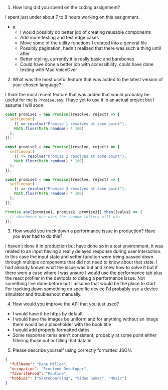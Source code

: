 1. How long did you spend on the coding assignment?

I spent just under about 7 to 8 hours working on this assignment.

- a.
  - I would possibly do better job of creating reusable components
  - Add more testing and test edge cases
  - Move some of the utility functions I created into a general file
  - Possibly pagination, hadn't realized that there was such a thing until after
  - Better styling, currently it is really basic and barebones
  - Could have done a better job with accessibility, could have done testing with Mac VoiceOver

2. What was the most useful feature that was added to the latest version of your chosen language?

I think the most recent feature that was added that would probably be useful for me is `Promise.any`. I have yet to use it in an actual project but I assume I will soon.

```javascript
const promise1 = new Promise((resolve, reject) => {
  setTimeout(
    () => resolve("Promise 1 resolves at some point"),
    Math.floor(Math.random() * 100)
  );
});

const promise2 = new Promise((resolve, reject) => {
  setTimeout(
    () => resolve("Promise 2 resolves at some point"),
    Math.floor(Math.random() * 100)
  );
});

const promise3 = new Promise((resolve, reject) => {
  setTimeout(
    () => resolve("Promise 3 resolves at some point"),
    Math.floor(Math.random() * 100)
  );
});

Promise.any([promise1, promise2, promise3]).then((value) => {
  // whichever one wins the random lottery will win
});
```

3. How would you track down a performance issue in production? Have you ever had to do this?

I haven't done it in production but have done so in a test environment, it was related to an input having a really delayed response during user interaction. In this case the input state and setter function were being passed down through multiple components that did not need to know about that state. I had already known what the issue was but and knew how to solve it but if there were a case where I was unsure I would use the performance tab plus the react profiler in the devtools to debug a performance issue. Not something I've done before but I assume that would be the place to start. For tracking down something on specific device I'd probably use a device simulator and troubleshoot manually.

4. How would you improve the API that you just used?

- I would have it be https by default
- I would have the images be uniform and for anything without an image there would be a placeholder with the book title
- I would add properly formatted dates
- Some response items aren't consistent, probably at some point either filtering those out or filling that data in

5. Please describe yourself using correctly formatted JSON.

```json
{
  "fullName": "Dane Miller",
  "occupation": "Frontend Developer",
  "favoriteFood": "Poutine",
  "hobbies": ["Skateboarding", "Video Games", "Music"]
}
```
